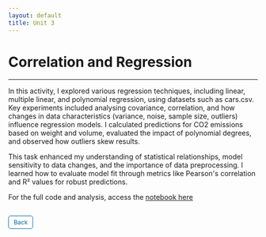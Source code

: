 ```yaml
---
layout: default
title: Unit 3
---
```


# Correlation and Regression

---

In this activity, I explored various regression techniques, including linear, multiple linear, and polynomial regression, using datasets such as cars.csv. Key experiments included analysing covariance, correlation, and how changes in data characteristics (variance, noise, sample size, outliers) influence regression models. I calculated predictions for CO2 emissions based on weight and volume, evaluated the impact of polynomial degrees, and observed how outliers skew results.

This task enhanced my understanding of statistical relationships, model sensitivity to data changes, and the importance of data preprocessing. I learned how to evaluate model fit through metrics like Pearson's correlation and R² values for robust predictions.

For the full code and analysis, access the <a href="https://github.com/dzervenes/dzervenes.github.io/blob/master/e_Portfolio_Activity_Correlation_and_Regression.ipynb" target="_blank" rel="noopener noreferrer"> notebook here</a>



<style>
  .back-button {
    display: inline-block;
    background-color: white;
    color: #006699;
    text-decoration: none;
    padding: 5px 10px; /* Reduced padding for a smaller button */
    font-size: 12px; /* Smaller font size */
    border: 1px solid #006699; /* Thinner border */
    border-radius: 5px;
    cursor: pointer;
    transition: background-color 0.3s, color 0.3s;
    margin: 15px 0; /* Adds space above and below the button */
  }
  .back-button:hover {
    background-color: #006699;
    color: white;
 }
</style>

<div class="button-container">
  <a href="https://dzervenes.github.io/machine-learning/" class="back-button">Back</a>
</div>
